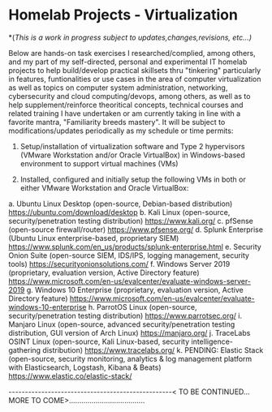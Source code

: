 # Homelab Projects - Virtualization
*(*This is a work in progress subject to updates,changes,revisions, etc...)*

Below are hands-on task exercises I researched/complied, among others, and my part of my self-directed, personal and experimental IT homelab projects to help build/develop practical skillsets thru "tinkering" particularly in features, funtionalities or use cases in the area of computer virtualization as well as topics on computer system administration, networking, cybersecurity and cloud computing/devops, among others, as well as to help supplement/reinforce theoritical concepts, technical courses and related training I have undertaken or am currently taking in line with a favorite mantra, "Familiarity breeds mastery". It will be subject to modifications/updates periodically as my schedule or time permits:

1) Setup/installation of virtualization software and Type 2 hypervisors (VMware Workstation and/or Oracle VirtualBox) in Windows-based environment to support virtual machines (VMs)

2) Installed, configured and initially setup the following VMs in both or either VMware Workstation and Oracle VirtualBox:

a. Ubuntu Linux Desktop (open-source, Debian-based distribution) https://ubuntu.com/download/desktop
b. Kali Linux (open-source, security/penetration testing distribution) https://www.kali.org/
c. pfSense (open-source firewall/router) https://www.pfsense.org/
d. Splunk Enterprise (Ubuntu Linux enterprise-based, proprietary SIEM) https://www.splunk.com/en_us/products/splunk-enterprise.html
e. Security Onion Suite (open-source SIEM, IDS/IPS, logging management, security tools) https://securityonionsolutions.com/
f. Windows Server 2019 (proprietary, evaluation version, Active Directory feature) https://www.microsoft.com/en-us/evalcenter/evaluate-windows-server-2019
g. Windows 10 Enterprise (proprietary, evaluation version, Active Directory feature) https://www.microsoft.com/en-us/evalcenter/evaluate-windows-10-enterprise
h. ParrotOS Linux (open-source, security/penetration testing distribution) https://www.parrotsec.org/
i. Manjaro Linux (open-source, advanced security/penetration testing distribution, GUI version of Arch Linux) https://manjaro.org/
j. TraceLabs OSINT Linux (open-source, Kali Linux-based, security intelligence-gathering distribution) https://www.tracelabs.org/
k. PENDING: Elastic Stack (open-source, security monitoring, analytics & log management platform with Elasticsearch, Logstash, Kibana & Beats) https://www.elastic.co/elastic-stack/


--------------------------------------------------< TO BE CONTINUED... MORE TO COME>.....................................
